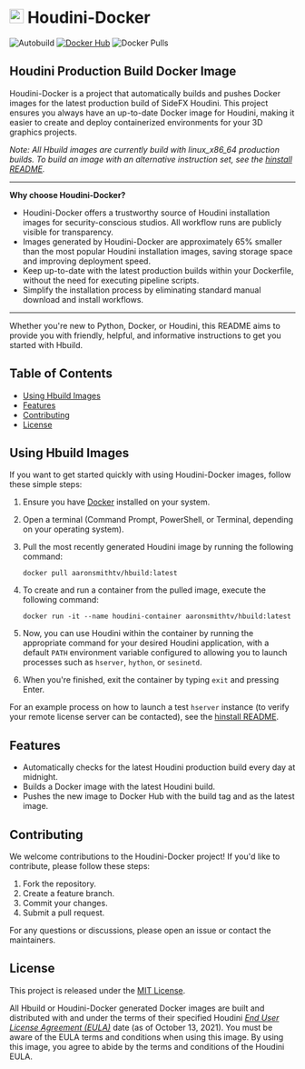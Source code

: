 # <img src="https://static.sidefx.com/images/apple-touch-icon.png" width="25" height="25" alt="Hbuild Logo"> Houdini-Docker
![Autobuild](https://github.com/aaronsmithtv/houdini-docker/actions/workflows/houdocker_autobuild.yml/badge.svg)
[![Docker Hub](https://img.shields.io/badge/Docker%20Hub-Hbuild-f06c00?logo=docker)](https://hub.docker.com/r/aaronsmithtv/hbuild)
![Docker Pulls](https://img.shields.io/docker/pulls/aaronsmithtv/hbuild)

## Houdini Production Build Docker Image

Houdini-Docker is a project that automatically builds and pushes Docker images for the latest production build of SideFX Houdini. This project ensures you always have an up-to-date Docker image for Houdini, making it easier to create and deploy containerized environments for your 3D graphics projects.

*Note: All Hbuild images are currently build with linux_x86_64 production builds. To build an image with an alternative instruction set, see the [hinstall README](hinstall/README.md).*

---

**Why choose Houdini-Docker?**
- Houdini-Docker offers a trustworthy source of Houdini installation images for security-conscious studios. All workflow runs are publicly visible for transparency.
- Images generated by Houdini-Docker are approximately 65% smaller than the most popular Houdini installation images, saving storage space and improving deployment speed.
- Keep up-to-date with the latest production builds within your Dockerfile, without the need for executing pipeline scripts.
- Simplify the installation process by eliminating standard manual download and install workflows.

---

Whether you're new to Python, Docker, or Houdini, this README aims to provide you with friendly, helpful, and informative instructions to get you started with Hbuild.

## Table of Contents

- [Using Hbuild Images](#using-hbuild-images)
- [Features](#features)
- [Contributing](#contributing)
- [License](#license)

## Using Hbuild Images

If you want to get started quickly with using Houdini-Docker images, follow these simple steps:

1. Ensure you have [Docker](https://www.docker.com/products/docker-desktop) installed on your system. 

2. Open a terminal (Command Prompt, PowerShell, or Terminal, depending on your operating system).

3. Pull the most recently generated Houdini image by running the following command:
    ```shell
    docker pull aaronsmithtv/hbuild:latest
    ```
4. To create and run a container from the pulled image, execute the following command:
    ```shell
    docker run -it --name houdini-container aaronsmithtv/hbuild:latest
    ```

5. Now, you can use Houdini within the container by running the appropriate command for your desired Houdini application, with a default `PATH` environment variable configured to allowing you to launch processes such as `hserver`, `hython`, or `sesinetd`.

6. When you're finished, exit the container by typing `exit` and pressing Enter.

For an example process on how to launch a test `hserver` instance (to verify your remote license server can be contacted), see the [hinstall README](hinstall/README.md).

## Features

- Automatically checks for the latest Houdini production build every day at midnight.
- Builds a Docker image with the latest Houdini build.
- Pushes the new image to Docker Hub with the build tag and as the latest image.

## Contributing

We welcome contributions to the Houdini-Docker project! If you'd like to contribute, please follow these steps:

1. Fork the repository.
2. Create a feature branch.
3. Commit your changes.
4. Submit a pull request.

For any questions or discussions, please open an issue or contact the maintainers.

## License

This project is released under the [MIT License](LICENSE).

All Hbuild or Houdini-Docker generated Docker images are built and distributed with and under the terms of their specified Houdini [*End User License Agreement (EULA)*](https://www.sidefx.com/legal/license-agreement/) date (as of October 13, 2021). You must be aware of the EULA terms and conditions when using this image. By using this image, you agree to abide by the terms and conditions of the Houdini EULA.